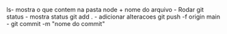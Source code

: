 ls- mostra o que contem na pasta
node + nome do arquivo - Rodar
git status - mostra status
git add . - adicionar alteracoes
git push -f origin main - 
git commit -m "nome do commit"
